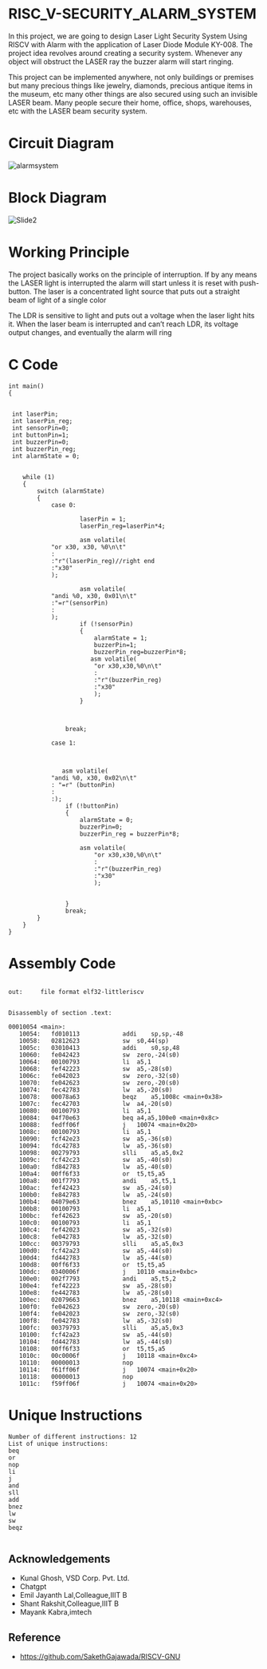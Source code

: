 # RISC_V-SECURITY_ALARM_SYSTEM


In this project, we are going to design Laser Light Security System Using RISCV with Alarm with the application of Laser Diode Module KY-008. The project idea revolves around creating a security system. Whenever any object will obstruct the LASER ray the buzzer alarm will start ringing.

This project can be implemented anywhere, not only buildings or premises but many precious things like jewelry, diamonds, precious antique items in the museum, etc many other things are also secured using such an invisible LASER beam. Many people secure their home, office, shops, warehouses, etc with the LASER beam security system.


# Circuit Diagram
![alarmsystem](https://github.com/IIITB-ARUL/RISC_V-SECURITY_ALARM_SYSTEM/assets/140998631/ce64a096-e601-49e6-afb8-408ac385ec39)

# Block Diagram

![Slide2](https://github.com/IIITB-ARUL/RISC_V-SECURITY_ALARM_SYSTEM/assets/140998631/d22ac893-b6ab-48b0-aba6-9a505f05f88d)


# Working Principle

The project basically works on the principle of interruption. If by any means the LASER light is interrupted the alarm will start unless it is reset with push-button. The laser is a concentrated light source that puts out a straight beam of light of a single color

The LDR is sensitive to light and puts out a voltage when the laser light hits it. When the laser beam is interrupted and can’t reach LDR, its voltage output changes, and eventually the alarm will ring


# C Code 

```
int main() 
{

	
 int laserPin;
 int laserPin_reg;
 int sensorPin=0;
 int buttonPin=1;
 int buzzerPin=0;
 int buzzerPin_reg;
 int alarmState = 0;

   
    while (1) 
    {
        switch (alarmState) 
        {
            case 0:
                
                    laserPin = 1;
                    laserPin_reg=laserPin*4;
                    
                    asm volatile(
			"or x30, x30, %0\n\t"
			: 
			:"r"(laserPin_reg)//right end
			:"x30"
			);
               
                    asm volatile(
			"andi %0, x30, 0x01\n\t"
			:"=r"(sensorPin)
			:
			);
                    if (!sensorPin) 
                    {
                        alarmState = 1;
                        buzzerPin=1;
                        buzzerPin_reg=buzzerPin*8;
                       asm volatile(
                    	"or x30,x30,%0\n\t"
                    	:
                    	:"r"(buzzerPin_reg)
                    	:"x30"
                    	);
                    }
                    
                            
                
                break;
            
            case 1:
            	
            	

               asm volatile(
			"andi %0, x30, 0x02\n\t"
			: "=r" (buttonPin)
			:
			:);
                if (!buttonPin) 
                {
                    alarmState = 0;
                    buzzerPin=0;
                    buzzerPin_reg = buzzerPin*8;
                    
                    asm volatile(
                    	"or x30,x30,%0\n\t"
                    	:
                    	:"r"(buzzerPin_reg)
                    	:"x30"
                    	);
                    
                    
                }
                break;
        }
    }
}
```






# Assembly Code

```

out:     file format elf32-littleriscv


Disassembly of section .text:

00010054 <main>:
   10054:	fd010113          	addi	sp,sp,-48
   10058:	02812623          	sw	s0,44(sp)
   1005c:	03010413          	addi	s0,sp,48
   10060:	fe042423          	sw	zero,-24(s0)
   10064:	00100793          	li	a5,1
   10068:	fef42223          	sw	a5,-28(s0)
   1006c:	fe042023          	sw	zero,-32(s0)
   10070:	fe042623          	sw	zero,-20(s0)
   10074:	fec42783          	lw	a5,-20(s0)
   10078:	00078a63          	beqz	a5,1008c <main+0x38>
   1007c:	fec42703          	lw	a4,-20(s0)
   10080:	00100793          	li	a5,1
   10084:	04f70e63          	beq	a4,a5,100e0 <main+0x8c>
   10088:	fedff06f          	j	10074 <main+0x20>
   1008c:	00100793          	li	a5,1
   10090:	fcf42e23          	sw	a5,-36(s0)
   10094:	fdc42783          	lw	a5,-36(s0)
   10098:	00279793          	slli	a5,a5,0x2
   1009c:	fcf42c23          	sw	a5,-40(s0)
   100a0:	fd842783          	lw	a5,-40(s0)
   100a4:	00ff6f33          	or	t5,t5,a5
   100a8:	001f7793          	andi	a5,t5,1
   100ac:	fef42423          	sw	a5,-24(s0)
   100b0:	fe842783          	lw	a5,-24(s0)
   100b4:	04079e63          	bnez	a5,10110 <main+0xbc>
   100b8:	00100793          	li	a5,1
   100bc:	fef42623          	sw	a5,-20(s0)
   100c0:	00100793          	li	a5,1
   100c4:	fef42023          	sw	a5,-32(s0)
   100c8:	fe042783          	lw	a5,-32(s0)
   100cc:	00379793          	slli	a5,a5,0x3
   100d0:	fcf42a23          	sw	a5,-44(s0)
   100d4:	fd442783          	lw	a5,-44(s0)
   100d8:	00ff6f33          	or	t5,t5,a5
   100dc:	0340006f          	j	10110 <main+0xbc>
   100e0:	002f7793          	andi	a5,t5,2
   100e4:	fef42223          	sw	a5,-28(s0)
   100e8:	fe442783          	lw	a5,-28(s0)
   100ec:	02079663          	bnez	a5,10118 <main+0xc4>
   100f0:	fe042623          	sw	zero,-20(s0)
   100f4:	fe042023          	sw	zero,-32(s0)
   100f8:	fe042783          	lw	a5,-32(s0)
   100fc:	00379793          	slli	a5,a5,0x3
   10100:	fcf42a23          	sw	a5,-44(s0)
   10104:	fd442783          	lw	a5,-44(s0)
   10108:	00ff6f33          	or	t5,t5,a5
   1010c:	00c0006f          	j	10118 <main+0xc4>
   10110:	00000013          	nop
   10114:	f61ff06f          	j	10074 <main+0x20>
   10118:	00000013          	nop
   1011c:	f59ff06f          	j	10074 <main+0x20>
```


# Unique Instructions

```
Number of different instructions: 12
List of unique instructions:
beq
or
nop
li
j
and
sll
add
bnez
lw
sw
beqz


```



## Acknowledgements
- Kunal Ghosh, VSD Corp. Pvt. Ltd.
- Chatgpt
- Emil Jayanth Lal,Colleague,IIIT B
- Shant Rakshit,Colleague,IIIT B
- Mayank Kabra,imtech

 ## Reference 
- https://github.com/SakethGajawada/RISCV-GNU
